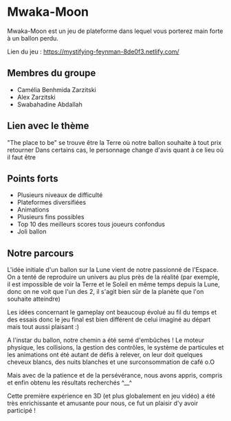 # Mwaka-Moon

Mwaka-Moon est un jeu de plateforme dans lequel vous porterez main forte à un ballon perdu.

Lien du jeu : https://mystifying-feynman-8de0f3.netlify.com/

## Membres du groupe 

- Camélia Benhmida Zarzitski
- Alex Zarzitski
- Swabahadine Abdallah
 
## Lien avec le thème

"The place to be" se trouve être la Terre où notre ballon souhaite à tout prix retourner
Dans certains cas, le personnage change d'avis quant à ce lieu où il faut être

## Points forts
 
- Plusieurs niveaux de difficulté
- Plateformes diversifiées
- Animations
- Plusieurs fins possibles 
- Top 10 des meilleurs scores tous joueurs confondus  
- Joli ballon 

## Notre parcours

L'idée initiale d'un ballon sur la Lune vient de notre passionné de l'Espace. On a tenté de reproduire 
un univers au plus près de la réalité (par exemple, il est impossible de voir la Terre et le Soleil en 
même temps depuis la Lune, donc on ne voit que l'un des 2, il s'agit bien sûr de la planète que l'on souhaite atteindre) 

Les idées concernant le gameplay ont beaucoup évolué au fil du temps et des essais donc le jeu final est bien différent de celui
imaginé au départ mais tout aussi plaisant :) 

A l'instar du ballon, notre chemin a été semé d'embûches ! Le moteur physique, les collisions, la gestion des contrôles, le système de particules 
et les animations ont été autant de défis à relever, on leur doit quelques cheveux blancs, des nuits blanches et une surconsommation de café o.O 

Mais avec de la patience et de la persévérance, nous avons appris, compris et enfin obtenu les résultats recherchés ^__^

Cette première expérience en 3D (et plus globalement en jeu vidéo) a été très enrichissante et amusante pour nous, ce fut un plaisir d'y avoir participé ! 
